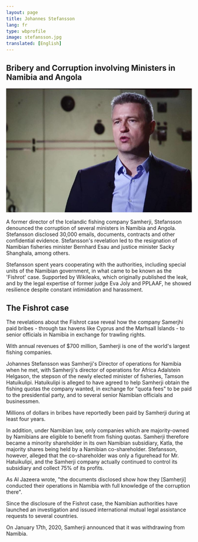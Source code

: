 ```yaml
---
layout: page
title: Johannes Stefansson
lang: fr
type: wbprofile
image: stefansson.jpg
translated: [English]
---
```


<h2>Bribery and Corruption involving Ministers in Namibia and Angola</h2>

<div class="profile-block">
<img src="/assets/images/profiles/stefansson.jpg">
<p class="top-blockquote">
A former director of the Icelandic fishing company Samherji, Stefansson denounced the corruption of several ministers in Namibia and Angola. Stefansson disclosed 30,000 emails, documents, contracts and other confidential evidence. Stefansson's revelation led to the resignation of Namibian fisheries minister Bernhard Esau and justice minister Sacky Shanghala, among others.

Stefansson spent years cooperating with the authorities, including special units of the Namibian government, in what came to be known as the 'Fishrot' case. Supported by Wikileaks, which originally published the leak, and by the legal expertise of former judge Eva Joly and PPLAAF, he showed resilience despite constant intimidation and harassment.
</p>
</div>


## The Fishrot case

The revelations about the Fishrot case reveal how the company Samerjhi paid bribes - through tax havens like Cyprus and the Marhsall Islands - to senior officials in Namibia in exchange for trawling rights.

With annual revenues of $700 million, Samherji is one of the world's largest fishing companies.

Johannes Stefansson was Samherji's Director of operations for Namibia when he met, with Samherji's director of operations for Africa Adalstein Helgason, the stepson of the newly elected minister of fisheries, Tamson Hatuikulipi. Hatuikulipi is alleged to have agreed to help Samherji obtain the fishing quotas the company wanted, in exchange for "quota fees" to be paid to the presidential party, and to several senior Namibian officials and businessmen.

Millions of dollars in bribes have reportedly been paid by Samherji during at least four years.

In addition, under Namibian law, only companies which are majority-owned by Namibians are eligible to benefit from fishing quotas. Samherji therefore became a minority shareholder in its own Namibian subsidiary, Katla, the majority shares being held by a Namibian co-shareholder. Stefansson, however, alleged that the co-shareholder was only a figurehead for Mr. Hatuikulipi, and the Samherji company actually continued to control its subsidiary and collect 75% of its profits.

As Al Jazeera wrote, "the documents disclosed show how they [Samherji] conducted their operations in Namibia with full knowledge of the corruption there".

Since the disclosure of the Fishrot case, the Namibian authorities have launched an investigation and issued international mutual legal assistance requests to several countries.

On January 17th, 2020, Samherji announced that it was withdrawing from Namibia.

